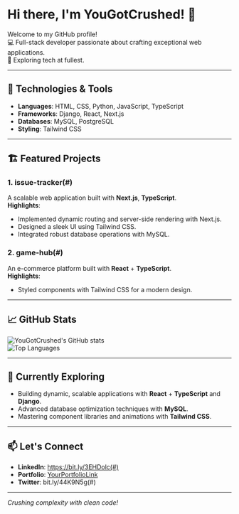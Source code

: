 # Hi there, I'm YouGotCrushed! 👋

Welcome to my GitHub profile!  
💻 Full-stack developer passionate about crafting exceptional web applications.  
🚀 Exploring tech at fullest.  

---

## 🔧 Technologies & Tools
- **Languages**: HTML, CSS, Python, JavaScript, TypeScript
- **Frameworks**: Django, React, Next.js  
- **Databases**: MySQL, PostgreSQL  
- **Styling**: Tailwind CSS  

---

## 🏗️ Featured Projects
### 1. **issue-tracker(#)**  
A scalable web application built with **Next.js**, **TypeScript**.  
**Highlights**:  
- Implemented dynamic routing and server-side rendering with Next.js.  
- Designed a sleek UI using Tailwind CSS.  
- Integrated robust database operations with MySQL.  

### 2. **game-hub(#)**  
An e-commerce platform built with **React** + **TypeScript**.  
**Highlights**:    
- Styled components with Tailwind CSS for a modern design.

---

## 📈 GitHub Stats
![YouGotCrushed's GitHub stats](https://github-readme-stats.vercel.app/api?username=yougotcrushed&show_icons=true&theme=radical)  
![Top Languages](https://github-readme-stats.vercel.app/api/top-langs/?username=yougotcrushed&layout=compact&theme=radical)

---

## 🌱 Currently Exploring
- Building dynamic, scalable applications with **React** + **TypeScript** and **Django**.  
- Advanced database optimization techniques with **MySQL**.  
- Mastering component libraries and animations with **Tailwind CSS**.

---

## 📫 Let's Connect
- **LinkedIn**: https://bit.ly/3EHDolc(#)  
- **Portfolio**: [YourPortfolioLink](#)  
- **Twitter**: bit.ly/44K9N5g(#)  

---

*Crushing complexity with clean code!*
